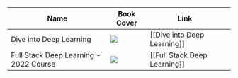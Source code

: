 
| Name                                   | Book Cover                                                                | Link                         |     |
| -------------------------------------- | ------------------------------------------------------------------------- | ---------------------------- | --- |
| Dive into Deep Learning                | ![](https://image.yes24.com/momo/ForeignBooks/MidCate02991/429905507.jpg) | [[Dive into Deep Learning]]  |     |
| Full Stack Deep Learning - 2022 Course | ![](https://fullstackdeeplearning.com/images/pancakes.svg)                | [[Full Stack Deep Learning]] |     |

